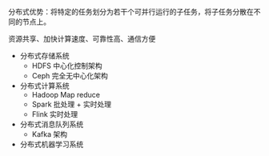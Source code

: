 
分布式优势：将特定的任务划分为若干个可并行运行的子任务，将子任务分散在不同的节点上。

资源共享、加快计算速度、可靠性高、通信方便

- 分布式存储系统
  - HDFS 中心化控制架构
  - Ceph 完全无中心化架构
- 分布式计算系统
  - Hadoop Map reduce
  - Spark 批处理 + 实时处理
  - Flink 实时处理
- 分布式消息队列系统
  - Kafka 架构
- 分布式机器学习系统